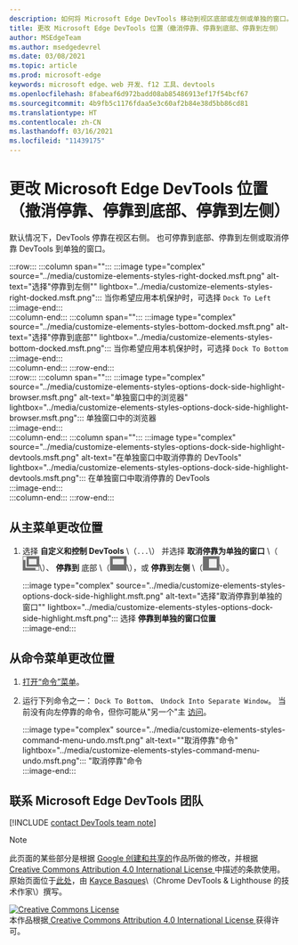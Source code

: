 ```yaml
---
description: 如何将 Microsoft Edge DevTools 移动到视区底部或左侧或单独的窗口。
title: 更改 Microsoft Edge DevTools 位置（撤消停靠、停靠到底部、停靠到左侧）
author: MSEdgeTeam
ms.author: msedgedevrel
ms.date: 03/08/2021
ms.topic: article
ms.prod: microsoft-edge
keywords: microsoft edge、web 开发、f12 工具、devtools
ms.openlocfilehash: 8fabeaf6d972badd08ab85486913ef17f54bcf67
ms.sourcegitcommit: 4b9fb5c1176fdaa5e3c60af2b84e38d5bb86cd81
ms.translationtype: HT
ms.contentlocale: zh-CN
ms.lasthandoff: 03/16/2021
ms.locfileid: "11439175"
---
```

<!-- Copyright Kayce Basques 

   Licensed under the Apache License, Version 2.0 (the "License");
   you may not use this file except in compliance with the License.
   You may obtain a copy of the License at

       https://www.apache.org/licenses/LICENSE-2.0

   Unless required by applicable law or agreed to in writing, software
   distributed under the License is distributed on an "AS IS" BASIS,
   WITHOUT WARRANTIES OR CONDITIONS OF ANY KIND, either express or implied.
   See the License for the specific language governing permissions and
   limitations under the License.  -->

# <a name="change-microsoft-edge-devtools-placement-undock-dock-to-bottom-dock-to-left"></a>更改 Microsoft Edge DevTools 位置（撤消停靠、停靠到底部、停靠到左侧）  

默认情况下，DevTools 停靠在视区右侧。  也可停靠到底部、停靠到左侧或取消停靠 DevTools 到单独的窗口。  

:::row:::
   :::column span="":::
      :::image type="complex" source="../media/customize-elements-styles-right-docked.msft.png" alt-text="选择"停靠到左侧"" lightbox="../media/customize-elements-styles-right-docked.msft.png":::
         当你希望应用本机保护时，可选择 `Dock To Left`  
      :::image-end:::  
   :::column-end:::
   :::column span="":::
      :::image type="complex" source="../media/customize-elements-styles-bottom-docked.msft.png" alt-text="选择"停靠到底部"" lightbox="../media/customize-elements-styles-bottom-docked.msft.png":::
         当你希望应用本机保护时，可选择 `Dock To Bottom`  
      :::image-end:::  
   :::column-end:::
:::row-end:::  
:::row:::
   :::column span="":::
      :::image type="complex" source="../media/customize-elements-styles-options-dock-side-highlight-browser.msft.png" alt-text="单独窗口中的浏览器" lightbox="../media/customize-elements-styles-options-dock-side-highlight-browser.msft.png":::
         单独窗口中的浏览器  
      :::image-end:::  
   :::column-end:::
   :::column span="":::
      :::image type="complex" source="../media/customize-elements-styles-options-dock-side-highlight-devtools.msft.png" alt-text="在单独窗口中取消停靠的 DevTools" lightbox="../media/customize-elements-styles-options-dock-side-highlight-devtools.msft.png":::
         在单独窗口中取消停靠的 DevTools  
      :::image-end:::  
   :::column-end:::
:::row-end:::  

## <a name="change-placement-from-the-main-menu"></a>从主菜单更改位置  

1.  选择 **自定义和控制 DevTools** \（`...`\） 并选择 **取消停靠为单独的窗口** \（![取消停靠](../media/undock-icon.msft.png)\）、 **停靠到** 底部 \（![停靠到底部](../media/bottom-icon.msft.png)\），或 **停靠到左侧** \（![停靠到](../media/left-icon.msft.png)\）。  
    
    :::image type="complex" source="../media/customize-elements-styles-options-dock-side-highlight.msft.png" alt-text="选择"取消停靠到单独的窗口"" lightbox="../media/customize-elements-styles-options-dock-side-highlight.msft.png":::
       选择 **停靠到单独的窗口位置**  
    :::image-end:::  
    
## <a name="change-placement-from-the-command-menu"></a>从命令菜单更改位置  

1.  [打开“命令”菜单][DevtoolsCommandMenu]。  
1.  运行下列命令之一： `Dock To Bottom`、 `Undock Into Separate Window`。  当前没有向左停靠的命令，但你可能从"另一个"主 [访问](#change-placement-from-the-main-menu)。  
    
    :::image type="complex" source="../media/customize-elements-styles-command-menu-undo.msft.png" alt-text=""取消停靠"命令" lightbox="../media/customize-elements-styles-command-menu-undo.msft.png":::
       "取消停靠"命令  
    :::image-end:::  
    
## <a name="getting-in-touch-with-the-microsoft-edge-devtools-team"></a>联系 Microsoft Edge DevTools 团队  

[!INCLUDE [contact DevTools team note](../includes/contact-devtools-team-note.md)]  

<!-- links -->  

[DevtoolsCommandMenu]: ../command-menu/index.md "使用 Microsoft Edge DevTools 命令菜单运行|Microsoft Docs"  

> [!NOTE]
> 此页面的某些部分是根据 [Google 创建和共享的][GoogleSitePolicies]作品所做的修改，并根据[ Creative Commons Attribution 4.0 International License ][CCA4IL]中描述的条款使用。  
> 原始页面位于[此处](https://developers.google.com/web/tools/chrome-devtools/customize/placement)，由 [Kayce Basques][KayceBasques]\（Chrome DevTools \& Lighthouse 的技术作家\）撰写。  

[![Creative Commons License][CCby4Image]][CCA4IL]  
本作品根据[ Creative Commons Attribution 4.0 International License ][CCA4IL]获得许可。  

[CCA4IL]: https://creativecommons.org/licenses/by/4.0  
[CCby4Image]: https://i.creativecommons.org/l/by/4.0/88x31.png  
[GoogleSitePolicies]: https://developers.google.com/terms/site-policies  
[KayceBasques]: https://developers.google.com/web/resources/contributors/kaycebasques  
